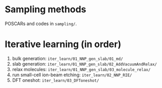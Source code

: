 # Sampling methods
POSCARs and codes in `sampling/`.

# Iterative learning (in order)
1. bulk generation: `iter_learn/01_NNP_gen_slab/01_md/`
2. slab generation: `iter_learn/01_NNP_gen_slab/02_AddVacuumAndRelax/`
3. relax molecules: `iter_learn/01_NNP_gen_slab/03_molecule_relax/`
4. run small-cell ion-beam etching: `iter_learn/02_NNP_RIE/`
5. DFT oneshot: `iter_learn/03_DFToneshot/`
